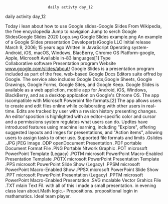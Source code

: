          
                       daily activty day_12
  daily activity day_12


Today i lean about how to use Google slides-Google Slides
From Wikipedia, the free encyclopedia
Jump to navigaion
Jump to serch
Google SlidesGoogle Slides 2020 Logo.svg
Google Slides example.png
An example of a Google Slides presentation
Developer(s)Google LLC
Initial release	March 9, 2006; 15 years ago
Written in JavaScript
Operating system-Android, iOS, macOS, Windows, BlacBerry, Chrome OS
Platform-google, Apple, Microsoft
Available in-83 languages[1]
Type	
Collaborative software
Presentation program
Website	www.google.com/slides/about/
Google Slides is a presentation program included as part of the free, web-based Google Docs Editors suite offred by Google. The service also includes Google Docs,Google Sheets, Google Drawings, Google Forms, Google Sites, and Google Keep. Google Slides is available as a web appliction, mobile app for Android, iOS, Windows, BlackBerry, and as a desktop applcation on Google's Chrome OS. The app iscompatible with Microsoft Poweroint file formats.[2] The app allows users to create and edit files online while collaborating with other users in real-time. Edits are tracked by user with a revsion history presenting changes. An editor'sposition is highlighted with an editor-specific color and cursor and a permissions system regulates what users can do. Updtes have introduced features using machine learning, including "Explore", offering suggested layouts and imges for presentations, and "Action items", allowing users to assign tasks to other use.
       Supported file formats and limits
.Gslides
.JPG 	jPEG Image
.ODP 	openDocument Presentation
.PDF 	portable Document Format File
.PNG 	Portable Ntwork Graphic
.POT 	microsoft PowerPoint Template (Legacy)
.POTM 	microsoft PowerPoint Macro-Enabled Presentation Template
.POTX 	microsoft PowerPoint Presentation Template
.PPS 	microsoft PowerPoint Slide Show (Legacy)
.PPSM 	microsoft PowerPoint Macro-Enabled Show
.PPSX 	microsoft PowerPoint Slide Show
.PPT 	microsoft PowerPoint Presentation (Legacy)
.PPTM 	microsoft PowerPoint Macro-Enabled Presentation
.SVG 	mcalable Vector Grahics File
.TXT 	mlain Text Fil.
with all of this i made a small presentation.
in evening class lean about.Math logic.-
Propositions.
propositional login in mathamatics.
Ideal team player.
